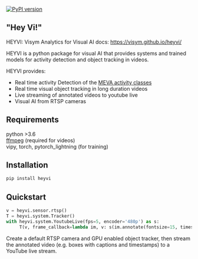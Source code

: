 [![PyPI version](https://badge.fury.io/py/heyvi.svg)](https://badge.fury.io/py/heyvi)

\"Hey Vi!\"
-------------------

HEYVI: Visym Analytics for Visual AI
docs: https://visym.github.io/heyvi/

HEYVI is a python package for visual AI that provides systems and trained models for activity detection and object tracking in videos.

HEYVI provides:  

* Real time activity Detection of the [MEVA activity classes](https://mevadata.org)
* Real time visual object tracking in long duration videos
* Live streaming of annotated videos to youtube live
* Visual AI from RTSP cameras


Requirements
-------------------
python >3.6  
[ffmpeg](https://ffmpeg.org/download.html) (required for videos)  
vipy, torch, pytorch_lightning (for training)


Installation
-------------------

```python
pip install heyvi
```


Quickstart
-------------------
```python
v = heyvi.sensor.rtsp()
T = heyvi.system.Tracker()
with heyvi.system.YoutubeLive(fps=5, encoder='480p') as s:
     T(v, frame_callback=lambda im, v: s(im.annotate(fontsize=15, timestamp=heyvi.util.timestamp(), timestampoffset=(6,10)).rgb()), minconf=0.2)
```

Create a default RTSP camera and GPU enabled object tracker, then stream the annotated video (e.g. boxes with captions and timestamps) to a YouTube live stream.








